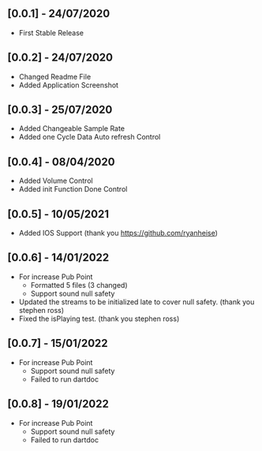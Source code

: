 ## [0.0.1] - 24/07/2020

* First Stable Release

## [0.0.2] - 24/07/2020

* Changed Readme File
* Added Application Screenshot

## [0.0.3] - 25/07/2020

* Added Changeable Sample Rate
* Added one Cycle Data Auto refresh Control

## [0.0.4] - 08/04/2020

* Added Volume Control
* Added init Function Done Control

## [0.0.5] - 10/05/2021

* Added IOS Support (thank you https://github.com/ryanheise)

## [0.0.6] - 14/01/2022

* For increase Pub Point
    - Formatted 5 files (3 changed)
    - Support sound null safety
* Updated the streams to be initialized late to cover null safety. (thank you stephen ross)
* Fixed the isPlaying test. (thank you stephen ross)

## [0.0.7] - 15/01/2022

* For increase Pub Point
  - Support sound null safety
  - Failed to run dartdoc

## [0.0.8] - 19/01/2022

* For increase Pub Point
  - Support sound null safety
  - Failed to run dartdoc